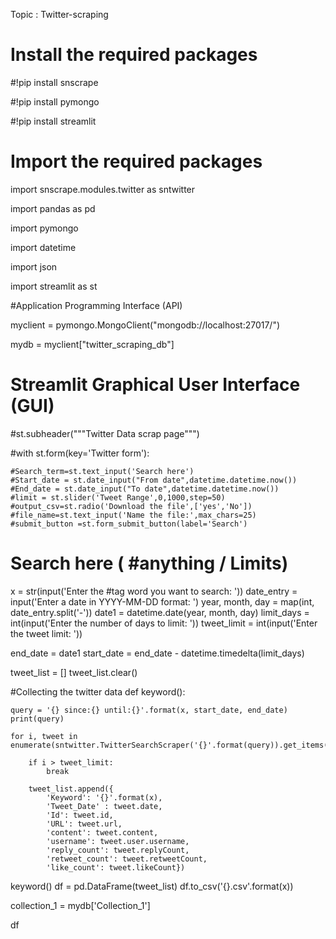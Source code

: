 Topic : Twitter-scraping

# Install the required packages

#!pip install snscrape

#!pip install pymongo

#!pip install streamlit

# Import the required packages

import snscrape.modules.twitter as sntwitter

import pandas as pd

import pymongo

import datetime

import json

import streamlit as st

#Application Programming Interface (API)

myclient = pymongo.MongoClient("mongodb://localhost:27017/")

mydb = myclient["twitter_scraping_db"]

# Streamlit Graphical User Interface (GUI) 

#st.subheader("""Twitter Data scrap page""")

#with st.form(key='Twitter form'):
    
    #Search_term=st.text_input('Search here')
    #Start_date = st.date_input("From date",datetime.datetime.now())
    #End_date = st.date_input("To date",datetime.datetime.now())
    #limit = st.slider('Tweet Range',0,1000,step=50)
    #output_csv=st.radio('Download the file',['yes','No'])
    #file_name=st.text_input('Name the file:',max_chars=25)
    #submit_button =st.form_submit_button(label='Search')


# Search here ( #anything / Limits)
x = str(input('Enter the #tag word you want to search: '))
date_entry = input('Enter a date in YYYY-MM-DD format: ')
year, month, day = map(int, date_entry.split('-'))
date1 = datetime.date(year, month, day)
limit_days = int(input('Enter the number of days to limit: '))
tweet_limit = int(input('Enter the tweet limit: '))

end_date = date1
start_date = end_date - datetime.timedelta(limit_days)

tweet_list = []
tweet_list.clear()

#Collecting the twitter data
def keyword():
    
    query = '{} since:{} until:{}'.format(x, start_date, end_date)
    print(query)
    
    for i, tweet in enumerate(sntwitter.TwitterSearchScraper('{}'.format(query)).get_items()):
        
        if i > tweet_limit:
            break
            
        tweet_list.append({
            'Keyword': '{}'.format(x),
            'Tweet_Date' : tweet.date, 
            'Id': tweet.id, 
            'URL': tweet.url,
            'content': tweet.content,
            'username': tweet.user.username,
            'reply_count': tweet.replyCount,
            'retweet_count': tweet.retweetCount,
            'like_count': tweet.likeCount})
        
keyword()
df = pd.DataFrame(tweet_list)
df.to_csv('{}.csv'.format(x))

collection_1 = mydb['Collection_1']

df
